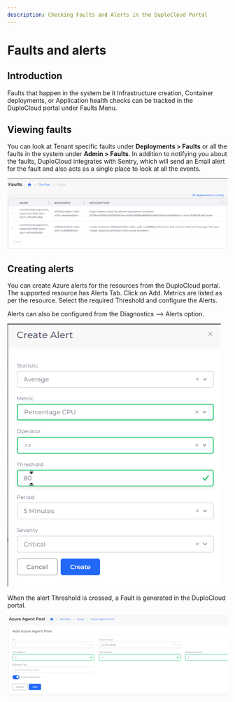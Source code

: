 ```yaml
---
description: Checking Faults and Alerts in the DuploCloud Portal
---
```


# Faults and alerts

## Introduction <a href="#id-0-toc-title" id="id-0-toc-title"></a>

Faults that happen in the system be it Infrastructure creation, Container deployments, or Application health checks can be tracked in the DuploCloud portal under Faults Menu.

## Viewing faults <a href="#id-1-toc-title" id="id-1-toc-title"></a>

You can look at Tenant specific faults under **Deployments > Faults** or all the faults in the system under **Admin > Faults**. In addition to notifying you about the faults, DuploCloud integrates with Sentry, which will send an Email alert for the fault and also acts as a single place to look at all the events.

![](<../../../.gitbook/assets/image (1) (1) (1) (1) (1) (1) (1) (1) (1).png>)

## Creating alerts

You can create Azure alerts for the resources from the DuploCloud portal. The supported resource has Alerts Tab. Click on Add. Metrics are listed as per the resource. Select the required Threshold and configure the Alerts.

Alerts can also be configured from the Diagnostics --> Alerts option.

<div align="left">

<img src="../../../.gitbook/assets/image (7) (4) (1).png" alt="">

</div>

When the alert Threshold is crossed, a Fault is generated in the DuploCloud portal.

![](<../../../.gitbook/assets/image (36).png>)
